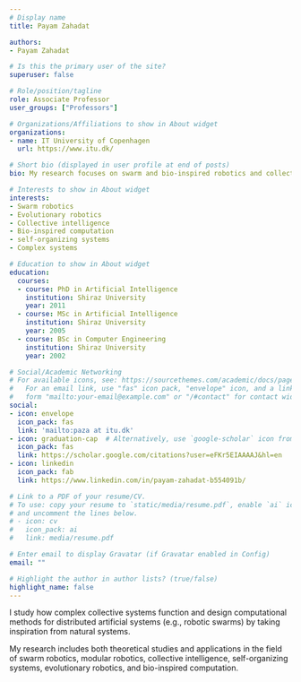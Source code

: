 ```yaml
---
# Display name
title: Payam Zahadat

authors:
- Payam Zahadat

# Is this the primary user of the site?
superuser: false

# Role/position/tagline
role: Associate Professor
user_groups: ["Professors"]

# Organizations/Affiliations to show in About widget
organizations:
- name: IT University of Copenhagen
  url: https://www.itu.dk/

# Short bio (displayed in user profile at end of posts)
bio: My research focuses on swarm and bio-inspired robotics and collective intelligence. 

# Interests to show in About widget
interests:
- Swarm robotics
- Evolutionary robotics
- Collective intelligence
- Bio-inspired computation
- self-organizing systems
- Complex systems

# Education to show in About widget
education:
  courses:
  - course: PhD in Artificial Intelligence
    institution: Shiraz University
    year: 2011
  - course: MSc in Artificial Intelligence
    institution: Shiraz University
    year: 2005
  - course: BSc in Computer Engineering
    institution: Shiraz University
    year: 2002

# Social/Academic Networking
# For available icons, see: https://sourcethemes.com/academic/docs/page-builder/#icons
#   For an email link, use "fas" icon pack, "envelope" icon, and a link in the
#   form "mailto:your-email@example.com" or "/#contact" for contact widget.
social:
- icon: envelope
  icon_pack: fas
  link: 'mailto:paza at itu.dk'
- icon: graduation-cap  # Alternatively, use `google-scholar` icon from `ai` icon pack
  icon_pack: fas
  link: https://scholar.google.com/citations?user=eFKr5EIAAAAJ&hl=en
- icon: linkedin
  icon_pack: fab
  link: https://www.linkedin.com/in/payam-zahadat-b554091b/

# Link to a PDF of your resume/CV.
# To use: copy your resume to `static/media/resume.pdf`, enable `ai` icons in `params.toml`, 
# and uncomment the lines below.
# - icon: cv
#   icon_pack: ai
#   link: media/resume.pdf

# Enter email to display Gravatar (if Gravatar enabled in Config)
email: ""

# Highlight the author in author lists? (true/false)
highlight_name: false
---
```

I study how complex collective systems function and design computational methods for distributed artificial systems (e.g., robotic swarms) by taking inspiration from natural systems.  

My research includes both theoretical studies and applications in the field of swarm robotics, modular robotics, collective intelligence, self-organizing systems, evolutionary robotics, and bio-inspired computation.


